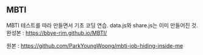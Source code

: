 ## MBTI
MBTI 테스트를 따라 만들면서 기초 코딩 연습.
data.js와 share.js는 이미 만들어진 것.
완성본 : <https://bbye-rim.github.io/MBTI/>

원본 : <https://github.com/ParkYoungWoong/mbti-job-hiding-inside-me>